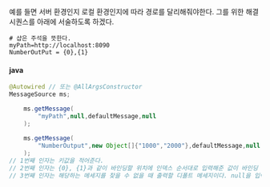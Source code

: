 예를 들면 서버 환경인지 로컬 환경인지에 따라 경로를 달리해줘야한다.
그를 위한 해결 시퀀스를 아래에 서술하도록 하겠다.

```properties
# 샵은 주석을 뜻한다.
myPath=http://localhost:8090
NumberOutPut = {0},{1}
```


#### java

```java
@Autowired // 또는 @AllArgsConstructor
MessageSource ms;

	ms.getMessage(
		"myPath",null,defaultMessage,null
	);
	
	ms.getMessage(
		"NumberOutput",new Object[]{"1000","2000"},defaultMessage,null
	);
// 1번째 인자는 키값을 적어준다.
// 2번째 인자는 {0}, {1}과 같이 바인딩할 위치에 인덱스 순서대로 입력해준 값이 바인딩 된다.
// 3번째 인자는 해당하는 메세지를 찾을 수 없을 때 출력할 디폴트 메세지이다. null을 입력해서 false 할 수 있다.
```

